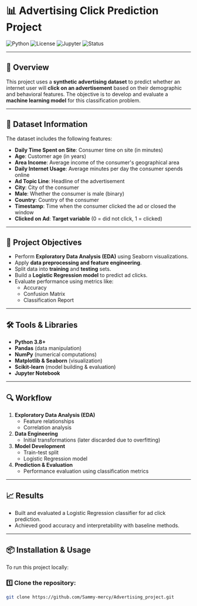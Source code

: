 # 📊 Advertising Click Prediction Project

![Python](https://img.shields.io/badge/Python-3.8%2B-blue.svg)
![License](https://img.shields.io/badge/license-MIT-green.svg)
![Jupyter](https://img.shields.io/badge/Jupyter-Notebook-orange.svg)
![Status](https://img.shields.io/badge/Status-Completed-success.svg)

---

## **📌 Overview**
This project uses a **synthetic advertising dataset** to predict whether an internet user will **click on an advertisement** based on their demographic and behavioral features. The objective is to develop and evaluate a **machine learning model** for this classification problem.

---

## **📂 Dataset Information**
The dataset includes the following features:

- **Daily Time Spent on Site**: Consumer time on site (in minutes)  
- **Age**: Customer age (in years)  
- **Area Income**: Average income of the consumer's geographical area  
- **Daily Internet Usage**: Average minutes per day the consumer spends online  
- **Ad Topic Line**: Headline of the advertisement  
- **City**: City of the consumer  
- **Male**: Whether the consumer is male (binary)  
- **Country**: Country of the consumer  
- **Timestamp**: Time when the consumer clicked the ad or closed the window  
- **Clicked on Ad**: **Target variable** (0 = did not click, 1 = clicked)  

---

## **🎯 Project Objectives**
- Perform **Exploratory Data Analysis (EDA)** using Seaborn visualizations.
- Apply **data preprocessing and feature engineering**.
- Split data into **training** and **testing** sets.
- Build a **Logistic Regression model** to predict ad clicks.
- Evaluate performance using metrics like:
  - Accuracy
  - Confusion Matrix
  - Classification Report

---

## **🛠️ Tools & Libraries**
- **Python 3.8+**
- **Pandas** (data manipulation)
- **NumPy** (numerical computations)
- **Matplotlib & Seaborn** (visualization)
- **Scikit-learn** (model building & evaluation)
- **Jupyter Notebook**

---

## **🔍 Workflow**
1. **Exploratory Data Analysis (EDA)**
   - Feature relationships
   - Correlation analysis
2. **Data Engineering**
   - Initial transformations (later discarded due to overfitting)
3. **Model Development**
   - Train-test split
   - Logistic Regression model
4. **Prediction & Evaluation**
   - Performance evaluation using classification metrics

---

## **📈 Results**
- Built and evaluated a Logistic Regression classifier for ad click prediction.
- Achieved good accuracy and interpretability with baseline methods.

---

## **📦 Installation & Usage**
To run this project locally:

### 1️⃣ Clone the repository:
```bash
git clone https://github.com/Sammy-mercy/Advertising_project.git
